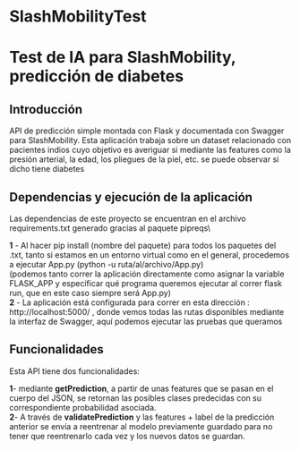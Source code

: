 # SlashMobilityTest
 # Test de IA para SlashMobility, predicción de diabetes

 ## Introducción

 API de predicción simple montada con Flask y documentada con Swagger para SlashMobility. Esta aplicación trabaja sobre un dataset relacionado con pacientes indios cuyo objetivo es averiguar si mediante las features como la presión arterial, la edad, los pliegues de la piel, etc. se puede observar si dicho tiene diabetes

 ## Dependencias y ejecución de la aplicación

 Las dependencias de este proyecto se encuentran en el archivo requirements.txt generado gracias al paquete pipreqs\

 **1** - Al hacer pip install (nombre del paquete) para todos los paquetes del .txt, tanto si estamos en un entorno virtual como en el general, procedemos a ejecutar App.py (python -u ruta/al/archivo/App.py)\
 (podemos tanto correr la aplicación directamente como asignar la variable FLASK_APP y especificar qué programa queremos ejecutar al correr flask run, que en este caso siempre será App.py)\
 **2** - La aplicación está configurada para correr en esta dirección : http://localhost:5000/ , donde vemos todas las rutas disponibles mediante la interfaz de Swagger, aquí podemos ejecutar las pruebas que queramos

 ## Funcionalidades

 Esta API tiene dos funcionalidades:

**1**- mediante **getPrediction**, a partir de unas features que se pasan en el cuerpo del JSON, se retornan las posibles clases predecidas
con su correspondiente probabilidad asociada.\
**2**- A través de **validatePrediction** y las features + label de la predicción anterior se envía a reentrenar al modelo previamente guardado para no tener que reentrenarlo
cada vez y los nuevos datos se guardan.


